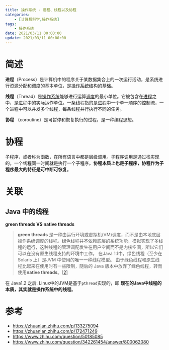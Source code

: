 ```yaml
---
title: 操作系统 - 进程、线程以及协程
categories: 
	- [计算机科学,操作系统]
tags:
	- 操作系统
date: 2021/03/11 00:00:00
update: 2021/03/11 00:00:00
---
```


# 简述

**进程**（Process）是计算机中的程序关于某数据集合上的一次运行活动，是系统进行资源分配和调度的基本单位，是[操作系统](https://link.zhihu.com/?target=https%3A//baike.baidu.com/item/%E6%93%8D%E4%BD%9C%E7%B3%BB%E7%BB%9F)结构的基础。

**线程**（Thread）是[操作系统](https://link.zhihu.com/?target=https%3A//baike.baidu.com/item/%E6%93%8D%E4%BD%9C%E7%B3%BB%E7%BB%9F)能够进行运算[调度](https://link.zhihu.com/?target=https%3A//baike.baidu.com/item/%E8%B0%83%E5%BA%A6)的最小单位。它被包含在[进程](https://link.zhihu.com/?target=https%3A//baike.baidu.com/item/%E8%BF%9B%E7%A8%8B)之中，是[进程](https://link.zhihu.com/?target=https%3A//baike.baidu.com/item/%E8%BF%9B%E7%A8%8B)中的实际运作单位。一条线程指的是[进程](https://link.zhihu.com/?target=https%3A//baike.baidu.com/item/%E8%BF%9B%E7%A8%8B)中一个单一顺序的控制流，一个进程中可以并发多个线程，每条线程并行执行不同的任务。

**协程** （coroutine）是可暂停和恢复执行的过程，是一种编程思想。

# 协程

子程序，或者称为函数，在所有语言中都是层级调用。子程序调用是通过栈实现的，一个线程同一时间就是执行一个子程序。**协程本质上也是子程序，协程作为子程序最大的特征是可中断可恢复**。

# 关联

## Java 中的线程

**green threads VS native threads**

> **green threads** 是一种由运行环境或虚拟机(VM)调度，而不是由本地底层操作系统调度的线程。绿色线程并不依赖底层的系统功能，模拟实现了多线程的运行，这种线程的管理调配发生在用户空间而不是内核空间，所以它们可以在没有原生线程支持的环境中工作。
> 在Java 1.1中，绿色线程（至少在 Solaris 上）是JVM 中使用的唯一一种线程模型。 由于绿色线程和原生线程比起来在使用时有一些限制，随后的 Java 版本中放弃了绿色线程，转而使用**native threads**。[[2\]](https://zhuanlan.zhihu.com/p/133275094#ref_2)

在 Java1.2 之后. Linux中的JVM是基于`pthread`实现的，即 **现在的Java中线程的本质，其实就是操作系统中的线程**。

# 参考

- https://zhuanlan.zhihu.com/p/133275094
- https://zhuanlan.zhihu.com/p/172471249
- https://www.zhihu.com/question/50185085
- https://www.zhihu.com/question/342261454/answer/800062080